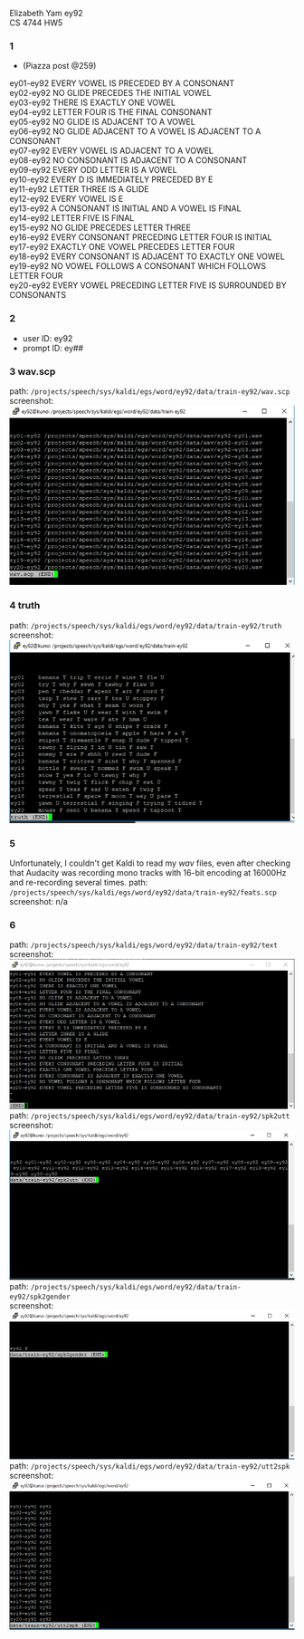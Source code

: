 Elizabeth Yam ey92 <br>
CS 4744 HW5

### 1 
- (Piazza post @259)

ey01-ey92 EVERY VOWEL IS PRECEDED BY A CONSONANT<br>
ey02-ey92 NO GLIDE PRECEDES THE INITIAL VOWEL<br>
ey03-ey92 THERE IS EXACTLY ONE VOWEL<br>
ey04-ey92 LETTER FOUR IS THE FINAL CONSONANT<br>
ey05-ey92 NO GLIDE IS ADJACENT TO A VOWEL<br>
ey06-ey92 NO GLIDE ADJACENT TO A VOWEL IS ADJACENT TO A CONSONANT<br>
ey07-ey92 EVERY VOWEL IS ADJACENT TO A VOWEL<br>
ey08-ey92 NO CONSONANT IS ADJACENT TO A CONSONANT<br>
ey09-ey92 EVERY ODD LETTER IS A VOWEL<br>
ey10-ey92 EVERY D IS IMMEDIATELY PRECEDED BY E<br>
ey11-ey92 LETTER THREE IS A GLIDE<br>
ey12-ey92 EVERY VOWEL IS E<br>
ey13-ey92 A CONSONANT IS INITIAL AND A VOWEL IS FINAL<br>
ey14-ey92 LETTER FIVE IS FINAL<br>
ey15-ey92 NO GLIDE PRECEDES LETTER THREE<br>
ey16-ey92 EVERY CONSONANT PRECEDING LETTER FOUR IS INITIAL<br>
ey17-ey92 EXACTLY ONE VOWEL PRECEDES LETTER FOUR<br>
ey18-ey92 EVERY CONSONANT IS ADJACENT TO EXACTLY ONE VOWEL<br>
ey19-ey92 NO VOWEL FOLLOWS A CONSONANT WHICH FOLLOWS LETTER FOUR<br>
ey20-ey92 EVERY VOWEL PRECEDING LETTER FIVE IS SURROUNDED BY CONSONANTS<br>

### 2
- user ID: ey92
- prompt ID: ey##

### 3 wav.scp
path: `/projects/speech/sys/kaldi/egs/word/ey92/data/train-ey92/wav.scp`<br>
screenshot: <br>
![wav.scp screenshot](https://github.com/ey92/notes/blob/master/4744/hw5/wavscp.png)

### 4 truth
path: `/projects/speech/sys/kaldi/egs/word/ey92/data/train-ey92/truth`
screenshot: <br>
![truth screenshot](https://github.com/ey92/notes/blob/master/4744/hw5/truth.png)

### 5
Unfortunately, I couldn't get Kaldi to read my _wav_ files, even after checking that Audacity was recording mono tracks with 16-bit encoding at 16000Hz and re-recording several times.
path: `/projects/speech/sys/kaldi/egs/word/ey92/data/train-ey92/feats.scp`<br>
screenshot: n/a
<br>

### 6
path: `/projects/speech/sys/kaldi/egs/word/ey92/data/train-ey92/text`<br>
screenshot: <br>
![text screenshot](https://github.com/ey92/notes/blob/master/4744/hw5/text.png)
<br>
path: `/projects/speech/sys/kaldi/egs/word/ey92/data/train-ey92/spk2utt`<br>
screenshot: <br>
![spk2utt screenshot](https://github.com/ey92/notes/blob/master/4744/hw5/spk2utt.png)
<br>
path: `/projects/speech/sys/kaldi/egs/word/ey92/data/train-ey92/spk2gender`<br>
screenshot: <br>
![spk2gender screenshot](https://github.com/ey92/notes/blob/master/4744/hw5/spk2gender.png)
<br>
path: `/projects/speech/sys/kaldi/egs/word/ey92/data/train-ey92/utt2spk`<br>
screenshot: <br>
![utt2spk screenshot](https://github.com/ey92/notes/blob/master/4744/hw5/utt2spk.png)